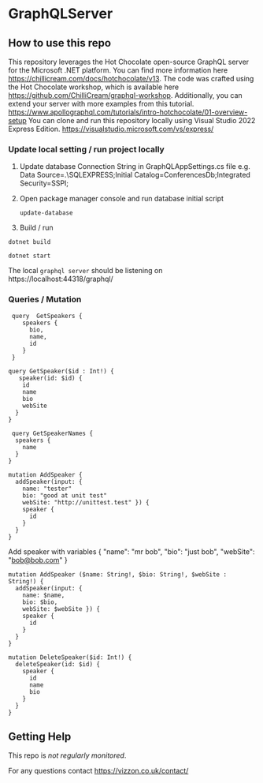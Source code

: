 # GraphQLServer

## How to use this repo

This repository leverages the Hot Chocolate open-source GraphQL server for the Microsoft .NET platform. You can find more information here https://chillicream.com/docs/hotchocolate/v13. The code was crafted using the Hot Chocolate workshop, which is available here https://github.com/ChilliCream/graphql-workshop. Additionally, you can extend your server with more examples from this tutorial. https://www.apollographql.com/tutorials/intro-hotchocolate/01-overview-setup
You can clone and run this repository locally using Visual Studio 2022 Express Edition. https://visualstudio.microsoft.com/vs/express/

### Update local setting / run project locally

1) Update database Connection String in GraphQLAppSettings.cs file e.g. Data Source=.\SQLEXPRESS;Initial Catalog=ConferencesDb;Integrated Security=SSPI;

2) Open package manager console and run database initial script

   ```shell
   update-database
   ```
   
4) Build / run
 
```shell
dotnet build
```

```shell
dotnet start
```
The local `graphql server` should be listening on https://localhost:44318/graphql/ 

### Queries / Mutation 

```shell
 query  GetSpeakers {
    speakers {
      bio,
      name,
      id
    }
 }
```

```shell
query GetSpeaker($id : Int!) {
   speaker(id: $id) {
    id
    name
    bio
    webSite
  }
}

```

```shell
 query GetSpeakerNames {
  speakers {
    name
  }
}
```

```shell
mutation AddSpeaker {
  addSpeaker(input: {
    name: "tester"
    bio: "good at unit test"
    webSite: "http://unittest.test" }) {
    speaker {
      id
    }
  }
}
```

Add speaker with variables 
{
  "name": "mr bob",
  "bio": "just bob",
  "webSite": "bob@bob.com"
}
```shell
mutation AddSpeaker ($name: String!, $bio: String!, $webSite : String!) {
  addSpeaker(input: {
    name: $name,
    bio: $bio,
    webSite: $webSite }) {
    speaker {
      id
    }
  }
}
```

```shell
mutation DeleteSpeaker($id: Int!) {
  deleteSpeaker(id: $id) {
    speaker {
      id
      name
      bio
    }
  }
}
```
## Getting Help

This repo is _not regularly monitored_.

For any questions contact https://vizzon.co.uk/contact/
